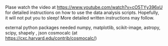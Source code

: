 Plase watch the video at https://www.youtube.com/watch?v=cO5TYy396xU for detailed instructions on how to use the data analysis scripts. Hopefully, it will not put you to sleep! More detailed written instructions may follow.

external python packages needed
numpy, matplotlib, scikit-image, astropy, scipy, shapely , json
cosmocalc (at https://cxc.harvard.edu/contrib/cosmocalc/)
